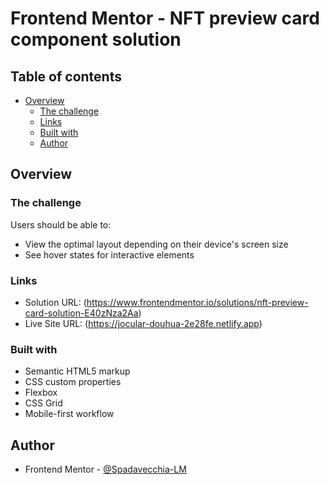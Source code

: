 # Frontend Mentor - NFT preview card component solution


## Table of contents

- [Overview](#overview)
  - [The challenge](#the-challenge)
  - [Links](#links)
  - [Built with](#built-with)
  - [Author](#author)

## Overview

### The challenge

Users should be able to:

- View the optimal layout depending on their device's screen size
- See hover states for interactive elements





### Links

- Solution URL: (https://www.frontendmentor.io/solutions/nft-preview-card-solution-E40zNza2Aa)
- Live Site URL: (https://jocular-douhua-2e28fe.netlify.app)



### Built with

- Semantic HTML5 markup
- CSS custom properties
- Flexbox
- CSS Grid
- Mobile-first workflow

## Author

- Frontend Mentor - [@Spadavecchia-LM](https://www.frontendmentor.io/profile/Spadavecchia-LM)



